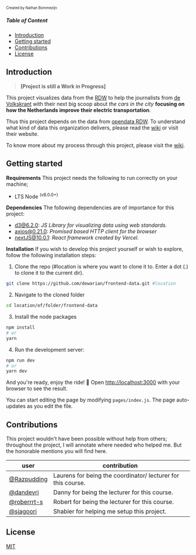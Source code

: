 <sub><sup>Created by Nathan Bommezijn</sub></sup>

##### Table of Content
- [Introduction](#introduction)
- [Getting started](#getting-started)
- [Contributions](#contribution)
- [License](#license)

## Introduction

>**[Project is still a Work in Progress]**

This project visualizes data from the [RDW](https://www.rdw.nl/) to help the journalists from [de Volkskrant](https://www.volkskrant.nl/) with their next big scoop about _the cars in the city_ **focusing on how the Netherlands improve their electric transportation**.

Thus this project depends on the data from [opendata RDW](https://opendata.rdw.nl/). To understand what kind of data this organization delivers, please read the [wiki](https://github.com/dewarian/frontend-data/wiki) or visit their website.

To know more about my process through this project, please visit the [wiki](https://github.com/dewarian/frontend-data/wiki).

## Getting started

**Requirements**
This project needs the following to run correctly on your machine;
- LTS Node <sup>(v8.0.0+)</sup>

**Dependencies**
The following dependencies are of importance for this project:
* [d3@6.2.0](https://www.npmjs.com/package/d3): _JS Library for visualizing data using web standards._
* [axios@0.21.0](https://www.npmjs.com/package/axios): _Promised based HTTP client for the browser_
* [nextJS@10.0.1](https://www.npmjs.com/package/next): _React framework created by Vercel._

**Installation**
If you wish to develop this project yourself or wish to explore, follow the following installation steps:
1. Clone the repo (#location is where you want to clone it to. Enter a dot (.) to clone it to the current dir).
```zsh
git clone https://github.com/dewarian/frontend-data.git #location
```
2. Navigate to the cloned folder
```zsh 
cd location/of/folder/frontend-data
```
3. Install the node packages
```zsh 
npm install
# or
yarn
```
4. Run the development server:
```zsh
npm run dev
# or
yarn dev
```
And you're ready, enjoy the ride! 🎉
Open [http://localhost:3000](http://localhost:3000) with your browser to see the result.

You can start editing the page by modifying `pages/index.js`. The page auto-updates as you edit the file.

## Contributions
This project wouldn't have been possible without help from others; throughout the project, I will annotate where needed who helped me. But the honorable mentions you will find here.

|user|contribution|
|--|--|
|[@Razpudding](https://github.com/razpudding)|Laurens for being the coordinator/ lecturer for this course.|
|[@dandevri](https://github.com/dandevri)|Danny for being the lecturer for this course.|
|[@roberrrt-s](https://github.com/roberrrt-s)|Robert for being the lecturer for this course.|
|[@sjagoori](https://github.com/sjagoori)|Shabier for helping me setup this project.|


## License
[MIT](/LICENSE)
